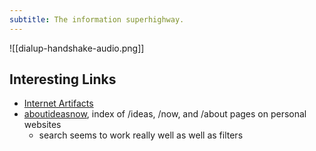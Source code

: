 ```yaml
---
subtitle: The information superhighway.
---
```

![[dialup-handshake-audio.png]]

## Interesting Links

- [Internet Artifacts](https://neal.fun/internet-artifacts/)
- [aboutideasnow](https://aboutideasnow.com/), index of /ideas, /now, and /about pages on personal websites
	- search seems to work really well as well as filters